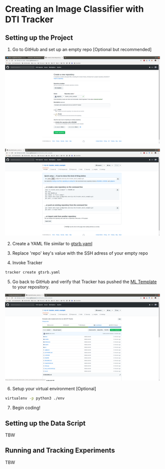 # Creating an Image Classifier with DTI Tracker

## Setting up the Project

1. Go to GitHub and set up an empty repo [Optional but recommended]

![Create Empty Git Repo](./../assets/1_git_create_repo.png)

![Empty Git Repo](./../assets/2_git_empty_repo.png)

2. Create a YAML file similar to [gtsrb.yaml](./gtsrb.yaml)

3. Replace 'repo' key's value with the SSH adress of your empty repo

4. Invoke Tracker

```bash
tracker create gtsrb.yaml
```
5. Go back to GitHub and verify that Tracker has pushed the [ML Template](https://github.com/dti-research/ml-template) to your repository.

![ML Template Git Repo](./../assets/3_git_ml_template_repo.png)

6. Setup your virtual environment [Optional]

```bash
virtualenv -p python3 ./env
```

7. Begin coding!

## Setting up the Data Script

TBW

## Running and Tracking Experiments

TBW